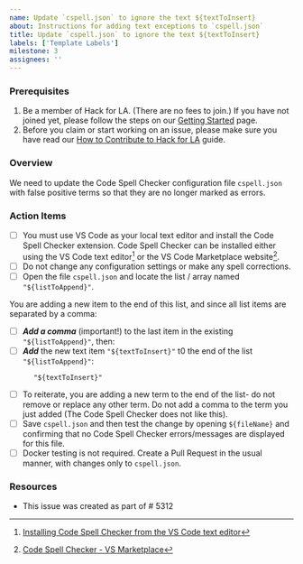 ```yaml
---
name: Update `cspell.json` to ignore the text ${textToInsert}
about: Instructions for adding text exceptions to `cspell.json`
title: Update `cspell.json` to ignore the text ${textToInsert}
labels: ['Template Labels']
milestone: 3
assignees: ''
---
```


### Prerequisites
1. Be a member of Hack for LA. (There are no fees to join.) If you have not joined yet, please follow the steps on our [Getting Started](https://www.hackforla.org/getting-started) page.
2. Before you claim or start working on an issue, please make sure you have read our [How to Contribute to Hack for LA](https://github.com/hackforla/website/blob/7f0c132c96f71230b8935759e1f8711ccb340c0f/CONTRIBUTING.md) guide.

### Overview
We need to update the Code Spell Checker configuration file `cspell.json` with false positive terms so that they are no longer marked as errors. 

### Action Items
- [ ] You must use VS Code as your local text editor and install the Code Spell Checker extension. Code Spell Checker can be installed either using the VS Code text editor[^1] or the VS Code Marketplace website[^2].
- [ ] Do not change any configuration settings or make any spell corrections.
- [ ] Open the file `cspell.json` and locate the list / array named `"${listToAppend}"`.  

You are adding a new item to the end of this list, and since all list items are separated by a comma:
- [ ] **_Add a comma_** (important!) to the last item in the existing `"${listToAppend}"`, then:
- [ ] **_Add_** the new text item `"${textToInsert}"` t0 the end of the list `"${listToAppend}"`:
```
      "${textToInsert}"
```
- [ ] To reiterate, you are adding a new term to the end of the list- do not remove or replace any other term. Do not add a comma to the term you just added (The Code Spell Checker does not like this).
- [ ] Save `cspell.json` and then test the change by opening `${fileName}` and confirming that no Code Spell Checker errors/messages are displayed for this file.  
- [ ] Docker testing is not required. Create a Pull Request in the usual manner, with changes only to `cspell.json`.

### Resources
[^1]: [Installing Code Spell Checker from the VS Code text editor](https://code.visualstudio.com/learn/get-started/extensions)
[^2]:[Code Spell Checker - VS Marketplace](https://marketplace.visualstudio.com/items?itemName=streetsidesoftware.code-spell-checker)
- This issue was created as part of # 5312
